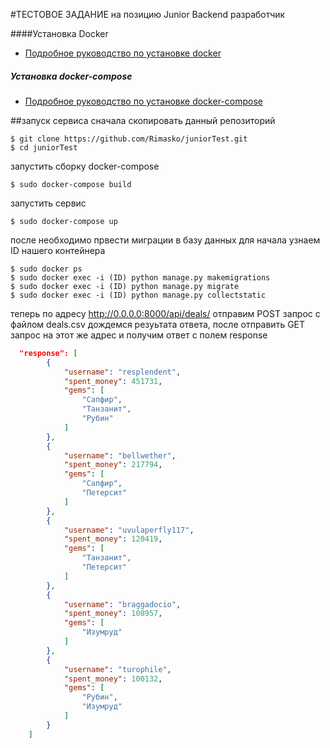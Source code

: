 #ТЕСТОВОЕ ЗАДАНИЕ на позицию Junior Backend разработчик 

####Установка Docker
* [Подробное руководство по установке docker](https://docs.docker.com/install/linux/docker-ce/ubuntu/)

##### Установка docker-compose

* [Подробное руководство по установке docker-compose](https://docs.docker.com/compose/install/)

##запуск сервиса
сначала скопировать данный репозиторий 

~~~
$ git clone https://github.com/Rimasko/juniorTest.git
$ cd juniorTest
~~~
запустить сборку docker-compose

~~~
$ sudo docker-compose build
~~~

запустить сервис

~~~
$ sudo docker-compose up
~~~

после необходимо првести миграции в базу данных 
для начала узнаем ID нашего контейнера
~~~
$ sudo docker ps
$ sudo docker exec -i (ID) python manage.py makemigrations
$ sudo docker exec -i (ID) python manage.py migrate
$ sudo docker exec -i (ID) python manage.py collectstatic
~~~
теперь по адресу 
http://0.0.0.0:8000/api/deals/ отправим POST запрос с файлом deals.csv
дождемся резуьтата ответа, 
после отправить GET запрос на этот же адрес и получим ответ с полем response 
```json
  "response": [
        {
            "username": "resplendent",
            "spent_money": 451731,
            "gems": [
                "Сапфир",
                "Танзанит",
                "Рубин"
            ]
        },
        {
            "username": "bellwether",
            "spent_money": 217794,
            "gems": [
                "Сапфир",
                "Петерсит"
            ]
        },
        {
            "username": "uvulaperfly117",
            "spent_money": 120419,
            "gems": [
                "Танзанит",
                "Петерсит"
            ]
        },
        {
            "username": "braggadocio",
            "spent_money": 108957,
            "gems": [
                "Изумруд"
            ]
        },
        {
            "username": "turophile",
            "spent_money": 100132,
            "gems": [
                "Рубин",
                "Изумруд"
            ]
        }
    ]
```